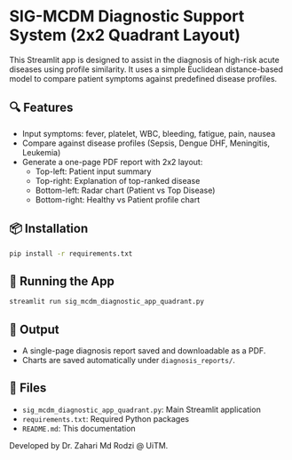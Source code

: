 # SIG-MCDM Diagnostic Support System (2x2 Quadrant Layout)

This Streamlit app is designed to assist in the diagnosis of high-risk acute diseases using profile similarity. It uses a simple Euclidean distance-based model to compare patient symptoms against predefined disease profiles.

## 🔍 Features
- Input symptoms: fever, platelet, WBC, bleeding, fatigue, pain, nausea
- Compare against disease profiles (Sepsis, Dengue DHF, Meningitis, Leukemia)
- Generate a one-page PDF report with 2x2 layout:
  - Top-left: Patient input summary
  - Top-right: Explanation of top-ranked disease
  - Bottom-left: Radar chart (Patient vs Top Disease)
  - Bottom-right: Healthy vs Patient profile chart

## 📦 Installation

```bash
pip install -r requirements.txt
```

## 🚀 Running the App

```bash
streamlit run sig_mcdm_diagnostic_app_quadrant.py
```

## 📄 Output
- A single-page diagnosis report saved and downloadable as a PDF.
- Charts are saved automatically under `diagnosis_reports/`.

## 📁 Files
- `sig_mcdm_diagnostic_app_quadrant.py`: Main Streamlit application
- `requirements.txt`: Required Python packages
- `README.md`: This documentation

Developed by Dr. Zahari Md Rodzi @ UiTM.